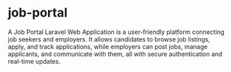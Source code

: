# job-portal
A  Job Portal Laravel Web Application  is a user-friendly platform connecting job seekers and employers. It allows candidates to browse job listings, apply, and track applications, while employers can post jobs, manage applicants, and communicate with them, all with secure authentication and real-time updates.
